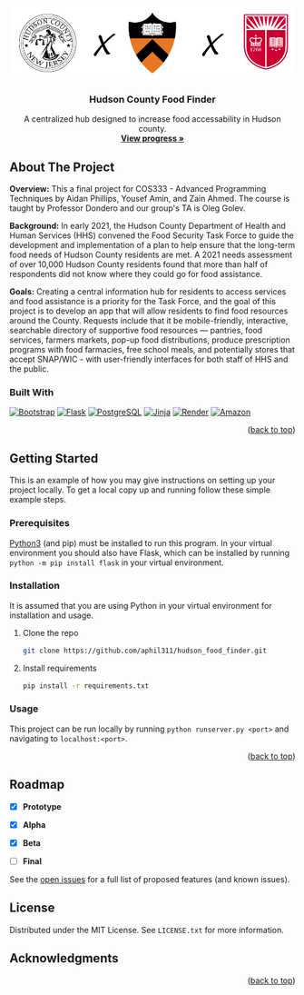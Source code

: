 <!-- Improved compatibility of back to top link: See: https://github.com/othneildrew/Best-README-Template/pull/73 -->
<a name="readme-top"></a>

<!-- PROJECT LOGO -->
<div align="center">
<img src="./readme_assets/header_img.png">
<h3 align="center">Hudson County Food Finder</h3>

  <p align="center">
    A centralized hub designed to increase food accessability in Hudson
    county.
    <br />
    <a href="https://hudson-food-finder.onrender.com"><strong>View progress »</strong></a>

  </p>
</div>



<!-- ABOUT THE PROJECT -->
## About The Project
**Overview:** This a final project for COS333 - Advanced Programming Techniques by Aidan Phillips, Yousef Amin, and Zain Ahmed. The course is taught by Professor Dondero and our group's TA is Oleg Golev.

**Background:** In early 2021, the Hudson County Department of Health and Human Services (HHS) convened the Food Security Task Force to guide the development and implementation of a plan to help ensure that the long-term food needs of Hudson County residents are met. A 2021 needs assessment of over 10,000 Hudson County residents found that more than half of respondents did not know where they could go for food assistance.

**Goals:** Creating a central information hub for residents to access services and food assistance is a priority for the Task Force, and the goal of this project is to develop an app that will allow residents to find food resources around the County. Requests include that it be mobile-friendly, interactive, searchable directory of supportive food resources — pantries, food services, farmers markets, pop-up food distributions, produce prescription programs with food farmacies, free school meals, and potentially stores that accept SNAP/WIC - with user-friendly interfaces for both staff of HHS and the public.



### Built With
[![Bootstrap][Bootstrap.com]][Bootstrap-url] [![Flask][Flask.com]][Flask-url] [![PostgreSQL][PostgreSQL.com]][PostgreSQL-url] [![Jinja][Jinja.com]][Jinja-url] [![Render][Render.com]][Render-url] [![Amazon][AWS.com]][AWS-url]

<p align="right">(<a href="#readme-top">back to top</a>)</p>



<!-- GETTING STARTED -->
## Getting Started

This is an example of how you may give instructions on setting up your project locally.
To get a local copy up and running follow these simple example steps.

### Prerequisites

[Python3](https://www.python.org/downloads/) (and pip) must be installed to run this program.
In your virtual environment you should also have Flask, which can be installed by running `python -m pip install flask` in your virtual environment.

### Installation
It is assumed that you are using Python in your virtual environment for installation and usage.
1. Clone the repo
   ```sh
   git clone https://github.com/aphil311/hudson_food_finder.git
   ```
2. Install requirements
   ```sh
   pip install -r requirements.txt
   ```



<!-- USAGE EXAMPLES -->
### Usage

This project can be run locally by running `python runserver.py <port>` and navigating to `localhost:<port>`.

<p align="right">(<a href="#readme-top">back to top</a>)</p>



<!-- ROADMAP -->
## Roadmap

- [X] **Prototype**
- [X] **Alpha**
- [X] **Beta**
- [ ] **Final**


See the [open issues](https://github.com/aphil311/hudson_food_finder/issues) for a full list of proposed features (and known issues).



<!-- LICENSE -->
## License

Distributed under the MIT License. See `LICENSE.txt` for more information.



<!-- ACKNOWLEDGMENTS -->
## Acknowledgments

<p align="right">(<a href="#readme-top">back to top</a>)</p>



<!-- MARKDOWN LINKS & IMAGES -->
<!-- https://www.markdownguide.org/basic-syntax/#reference-style-links -->
[contributors-shield]: https://img.shields.io/github/contributors/aphil311/hudson_food_finder.svg?style=for-the-badge
[contributors-url]: https://github.com/aphil311/hudson_food_finder/graphs/contributors
[forks-shield]: https://img.shields.io/github/forks/aphil311/hudson_food_finder.svg?style=for-the-badge
[forks-url]: https://github.com/aphil311/hudson_food_finder/network/members
[stars-shield]: https://img.shields.io/github/stars/aphil311/hudson_food_finder.svg?style=for-the-badge
[stars-url]: https://github.com/aphil311/hudson_food_finder/stargazers
[issues-shield]: https://img.shields.io/github/issues/aphil311/hudson_food_finder.svg?style=for-the-badge
[issues-url]: https://github.com/aphil311/hudson_food_finder/issues
[license-shield]: https://img.shields.io/github/license/aphil311/hudson_food_finder.svg?style=for-the-badge
[license-url]: https://github.com/aphil311/hudson_food_finder/blob/master/LICENSE.txt
[linkedin-shield]: https://img.shields.io/badge/-LinkedIn-black.svg?style=for-the-badge&logo=linkedin&colorB=555
[linkedin-url]: https://linkedin.com/in/linkedin_username
[product-screenshot]: images/screenshot.png

[Bootstrap.com]: https://img.shields.io/badge/Bootstrap-563D7C?style=for-the-badge&logo=bootstrap&logoColor=white
[Bootstrap-url]: https://getbootstrap.com
[Flask.com]: https://img.shields.io/badge/Flask-000000?style=for-the-badge&logo=flask&logoColor=white
[Flask-url]: https://flask.palletsprojects.com/en/2.2.x/
[Jinja.com]: https://img.shields.io/badge/jinja-cccccc.svg?style=for-the-badge&logo=jinja&logoColor=black
[Jinja-url]: https://jinja.palletsprojects.com/en/3.1.x/
[Render.com]: https://img.shields.io/badge/Render-%46E3B7.svg?style=for-the-badge&logo=render&logoColor=white
[Render-url]: https://render.com
[AWS.com]:https://img.shields.io/badge/Amazon_AWS-FF9900?style=for-the-badge&logo=amazon-aws&logoColor=white
[AWS-url]: https://aws.amazon.com


[PostgreSQL.com]: https://img.shields.io/badge/PostgreSQL-316192?style=for-the-badge&logo=postgresql&logoColor=white
[PostgreSQL-url]: https://www.postgresql.org

